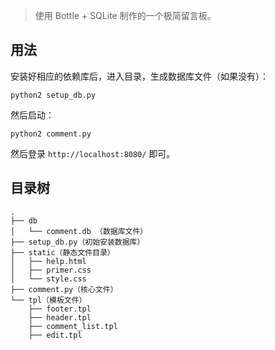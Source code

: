 > 使用 Bottle + SQLite 制作的一个极简留言板。

## 用法

安装好相应的依赖库后，进入目录，生成数据库文件（如果没有）：

	python2 setup_db.py

然后启动：
	
	python2 comment.py

然后登录 `http://localhost:8080/` 即可。

## 目录树
	.
	├── db
	│   └── comment.db （数据库文件）
	├── setup_db.py（初始安装数据库）
	├── static（静态文件目录）
	│   ├── help.html
	│   ├── primer.css
	│   └── style.css
	├── comment.py（核心文件）
	└── tpl（模板文件）
    	├── footer.tpl
    	├── header.tpl
    	├── comment_list.tpl
    	├── edit.tpl

